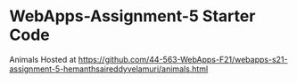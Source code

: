 # WebApps-Assignment-5 Starter Code
Animals 
Hosted at <https://github.com/44-563-WebApps-F21/webapps-s21-assignment-5-hemanthsaireddyvelamuri/animals.html>
